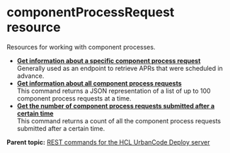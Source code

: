 # componentProcessRequest resource

Resources for working with component processes.

-   **[Get information about a specific component process request](../../com.udeploy.api.doc/topics/rest_cli_componentprocessrequest_info_requestid_get.md)**  
 Generally used as an endpoint to retrieve APRs that were scheduled in advance.
-   **[Get information about all component process requests](../../com.udeploy.api.doc/topics/rest_cli_componentprocessrequest_info_get.md)**  
 This command returns a JSON representation of a list of up to 100 component process requests at a time.
-   **[Get the number of component process requests submitted after a certain time](../../com.udeploy.api.doc/topics/rest_cli_componentprocessrequest_count_get.md)**  
 This command returns a count of all the component process requests submitted after a certain time.

**Parent topic:** [REST commands for the HCL UrbanCode Deploy server](../../com.udeploy.reference.doc/topics/rest_api_ref_commands.md)

